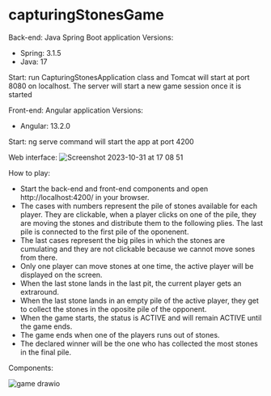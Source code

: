 # capturingStonesGame 

Back-end: Java Spring Boot application
Versions: 
* Spring: 3.1.5
* Java: 17

  
Start: run CapturingStonesApplication class and Tomcat will start at port 8080 on localhost. The server will start a new game session once it is started

Front-end: Angular application
Versions:
* Angular: 13.2.0

  
Start: ng serve command will start the app at port 4200


Web interface:
![Screenshot 2023-10-31 at 17 08 51](https://github.com/camelia9/capturingStonesGame/assets/17930848/de8204d6-a23c-4c31-af26-46514546114a)

How to play:
* Start the back-end and front-end components and open http://localhost:4200/ in your browser.
* The cases with numbers represent the pile of stones available for each player. They are clickable, when a player clicks on one of the pile, they are moving the stones and distribute them to the following plies. The last pile is connected to the first pile of the oponenent.
* The last cases represent the big piles in which the stones are cumulating and they are not clickable because we cannot move sones from there.
* Only one player can move stones at one time, the active player will be displayed on the screen.
* When the last stone lands in the last pit, the current player gets an extraround.
*  When the last stone lands in an empty pile of the active player, they get to collect the stones in the oposite pile of the opponent.
* When the game starts, the status is ACTIVE and will remain ACTIVE until the game ends.
* The game ends when one of the players runs out of stones.
* The declared winner will be the one who has collected the most stones in the final pile.

Components:

![game drawio](https://github.com/camelia9/capturingStonesGame/assets/17930848/2bfc788a-f79f-447d-97bd-9633f5cf4c0e)

